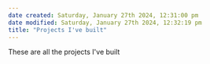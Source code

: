 ```yaml
---
date created: Saturday, January 27th 2024, 12:31:00 pm
date modified: Saturday, January 27th 2024, 12:32:19 pm
title: "Projects I've built"
---
```


These are all the projects I've built
